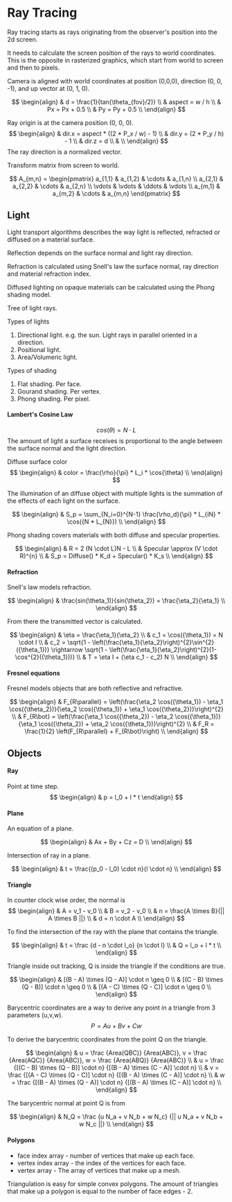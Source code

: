 # Ray Tracing

Ray tracing starts as rays originating from the observer's position into the 2d screen.

It needs to calculate the screen position of the rays to world coordinates. This is the opposite in rasterized graphics, which start from world to screen and then to pixels.

Camera is aligned with world coordinates at position (0,0,0), direction (0, 0, -1), and up vector at (0, 1, 0).


$$
\begin{align}
& d = \frac{1}{tan(\theta_{fov}/2)} \\
& aspect = w / h \\
& Px = Px + 0.5 \\
& Py = Py + 0.5 \\
\end{align}
$$

Ray origin is at the camera position (0, 0, 0).
$$
\begin{align}
& dir.x = aspect * ((2 * P_x / w) - 1) \\
& dir.y = (2 * P_y / h) - 1 \\
& dir.z = d \\
&  \\
\end{align}
$$
The ray direction is a normalized vector.

Transform matrix from screen to world.

$$
A_{m,n} = 
\begin{pmatrix}
a_{1,1} & a_{1,2} & \cdots & a_{1,n} \\
a_{2,1} & a_{2,2} & \cdots & a_{2,n} \\
\vdots & \vdots & \ddots & \vdots \\
a_{m,1} & a_{m,2} & \cdots & a_{m,n} 
\end{pmatrix}
$$

## Light
Light transport algorithms describes the way light is reflected, refracted or diffused on a material surface.

Reflection depends on the surface normal and light ray direction.

Refraction is calculated using Snell's law the surface normal, ray direction and material refraction index.

Diffused lighting on opaque materials can be calculated using the Phong shading model.


Tree of light rays.


Types of lights
1. Directional light. e.g. the sun. Light rays in parallel oriented in a direction.
2. Positional light.
3. Area/Volumeric light.


Types of shading
1. Flat shading. Per face.
2. Gourand shading. Per vertex.
3. Phong shading. Per pixel.


#### Lambert's Cosine Law
$$
cos(\theta) = N \cdot L
$$
The amount of light a surface receives is proportional to the angle between the surface normal and the light direction.

Diffuse surface color
$$
\begin{align}
& color = \frac{\rho}{\pi} * L_i * \cos{\theta} \\
\end{align}
$$

The illumination of an diffuse object with multiple lights is the summation of the effects of each light on the surface.

$$
\begin{align}
& S_p = \sum_{N_i=0}^{N-1} \frac{\rho_d}{\pi} * L_{iN} * \cos({N * L_{N}}) \\
\end{align}
$$


Phong shading covers materials with both diffuse and specular properties.

$$
\begin{align}
& R = 2 (N \cdot L)N - L \\
& Specular \approx (V \cdot R)^{n} \\
& S_p = Diffuse() * K_d + Specular() * K_s \\
\end{align}
$$

#### Refraction

Snell's law models refraction.

$$
\begin{align}
& \frac{sin(\theta_1)}{sin(\theta_2)} = \frac{\eta_2}{\eta_1} \\
\end{align}
$$

From there the transmitted vector is calculated.

$$
\begin{align}
& \eta = \frac{\eta_1}{\eta_2} \\
& c_1 = \cos({\theta_1}) = N \cdot I \\
& c_2 = \sqrt{1 - \left(\frac{\eta_1}{\eta_2}\right)^{2}\sin^{2}({\theta_1})} \rightarrow \sqrt{1 - \left(\frac{\eta_1}{\eta_2}\right)^{2}(1-\cos^{2}({\theta_1}))} \\
& T = \eta I + (\eta c_1 - c_2) N \\
\end{align}
$$

#### Fresnel equations

Fresnel models objects that are both reflective and refractive.

$$
\begin{align}
& F_{R\parallel} = \left(\frac{\eta_2 \cos({\theta_1}) - \eta_1 \cos({\theta_2})}{\eta_2 \cos({\theta_1}) + \eta_1 \cos({\theta_2})}\right)^{2} \\
& F_{R\bot} = \left(\frac{\eta_1 \cos({\theta_2}) - \eta_2 \cos({\theta_1})}{\eta_1 \cos({\theta_2}) + \eta_2 \cos({\theta_1})}\right)^{2} \\
& F_R = \frac{1}{2} \left(F_{R\parallel} + F_{R\bot}\right) \\
\end{align}
$$

## Objects

#### Ray
Point at time step.
$$
\begin{align}
& p = l_0 + l * t
\end{align}
$$

#### Plane
An equation of a plane.

$$
\begin{align}
& Ax + By + Cz = D   \\
\end{align}
$$


Intersection of ray in a plane.

$$
\begin{align}
& t = \frac{(p_0 - l_0) \cdot n}{l \cdot n} \\
\end{align}
$$


#### Triangle

In counter clock wise order, the normal is
$$
\begin{align}
& A = v_1 - v_0 \\
& B = v_2 - v_0 \\
& n = \frac{A \times B}{|| A \times B ||} \\
& d = n \cdot A \\
\end{align}
$$

To find the intersection of the ray with the plane that contains the triangle.

$$
\begin{align}
& t = \frac {d - n \cdot l_o} {n \cdot l} \\
& Q = l_o  + l * t \\
\end{align}
$$

Triangle inside out tracking, Q is inside the triangle if the conditions are true.

$$
\begin{align}
& [(B - A) \times (Q - A)] \cdot n \geq  0 \\
& [(C - B) \times (Q - B)] \cdot n \geq  0 \\
& [(A - C) \times (Q - C)] \cdot n \geq  0 \\
\end{align}
$$

Barycentric coordinates are a way to derive any point in a triangle from 3 parameters (u,v,w).
$$
P = Au + Bv + Cw
$$

To derive the barycentric coordinates from the point Q on the triangle.

$$
\begin{align}
& u = \frac {Area(QBC)} {Area(ABC)}, v = \frac {Area(AQC)} {Area(ABC)}, w = \frac {Area(ABQ)} {Area(ABC)} \\
& u = \frac {[(C - B) \times (Q - B)] \cdot n} {[(B - A) \times (C - A)] \cdot n} \\
& v = \frac {[(A - C) \times (Q - C)] \cdot n} {[(B - A) \times (C - A)] \cdot n} \\
& w = \frac {[(B - A) \times (Q - A)] \cdot n} {[(B - A) \times (C - A)] \cdot n} \\
\end{align}
$$

The barycentric normal at point Q is from 

$$
\begin{align}
& N_Q = \frac {u N_a + v N_b + w N_c} {|| u N_a + v N_b + w N_c ||} \\
\end{align}
$$

#### Polygons
- face index array - number of vertices that make up each face.
- vertex index array - the index of the vertices for each face.
- vertex array - The array of vertices that make up a mesh.

Triangulation is easy for simple convex polygons. The amount of triangles that make up a polygon is equal to the number of face edges - 2.

